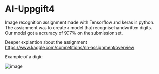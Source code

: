 # AI-Uppgift4
 Image recognition assignment made with Tensorflow and keras in python. The assignment was to create a model that recognise handwritten digits. Our model got a accuracy of 97.7% on the submission set.

Deeper explantion about the assignment https://www.kaggle.com/competitions/nn-assignment/overview

Example of a digit:

![image](https://user-images.githubusercontent.com/31931020/166082145-f2e2d91c-c778-4cf8-a226-553b5c8dd7e7.png)

